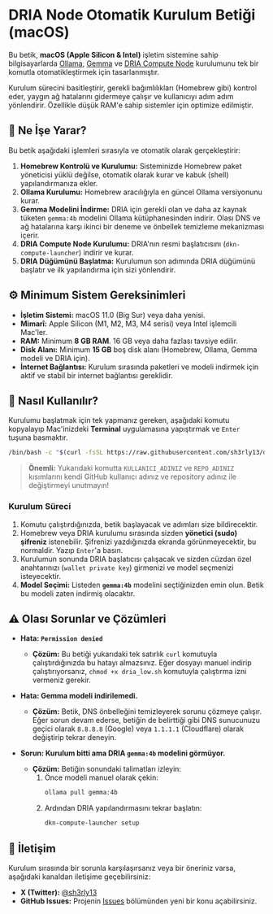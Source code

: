 # DRIA Node Otomatik Kurulum Betiği (macOS)

Bu betik, **macOS (Apple Silicon & Intel)** işletim sistemine sahip bilgisayarlarda [Ollama](https://ollama.com/), [Gemma](https://ollama.com/library/gemma) ve [DRIA Compute Node](https://dria.co/) kurulumunu tek bir komutla otomatikleştirmek için tasarlanmıştır.

Kurulum sürecini basitleştirir, gerekli bağımlılıkları (Homebrew gibi) kontrol eder, yaygın ağ hatalarını gidermeye çalışır ve kullanıcıyı adım adım yönlendirir. Özellikle düşük RAM'e sahip sistemler için optimize edilmiştir.

## 🎯 Ne İşe Yarar?

Bu betik aşağıdaki işlemleri sırasıyla ve otomatik olarak gerçekleştirir:

1.  **Homebrew Kontrolü ve Kurulumu:** Sisteminizde Homebrew paket yöneticisi yüklü değilse, otomatik olarak kurar ve kabuk (shell) yapılandırmanıza ekler.
2.  **Ollama Kurulumu:** Homebrew aracılığıyla en güncel Ollama versiyonunu kurar.
3.  **Gemma Modelini İndirme:** DRIA için gerekli olan ve daha az kaynak tüketen `gemma:4b` modelini Ollama kütüphanesinden indirir. Olası DNS ve ağ hatalarına karşı ikinci bir deneme ve önbellek temizleme mekanizması içerir.
4.  **DRIA Compute Node Kurulumu:** DRIA'nın resmi başlatıcısını (`dkn-compute-launcher`) indirir ve kurar.
5.  **DRIA Düğümünü Başlatma:** Kurulumun son adımında DRIA düğümünü başlatır ve ilk yapılandırma için sizi yönlendirir.

## ⚙️ Minimum Sistem Gereksinimleri

-   **İşletim Sistemi:** macOS 11.0 (Big Sur) veya daha yenisi.
-   **Mimarî:** Apple Silicon (M1, M2, M3, M4 serisi) veya Intel işlemcili Mac'ler.
-   **RAM:** Minimum **8 GB RAM**. 16 GB veya daha fazlası tavsiye edilir.
-   **Disk Alanı:** Minimum **15 GB** boş disk alanı (Homebrew, Ollama, Gemma modeli ve DRIA için).
-   **İnternet Bağlantısı:** Kurulum sırasında paketleri ve modeli indirmek için aktif ve stabil bir internet bağlantısı gereklidir.

## 🚀 Nasıl Kullanılır?

Kurulumu başlatmak için tek yapmanız gereken, aşağıdaki komutu kopyalayıp Mac'inizdeki **Terminal** uygulamasına yapıştırmak ve `Enter` tuşuna basmaktır.

```bash
/bin/bash -c "$(curl -fsSL https://raw.githubusercontent.com/sh3rly13/dria_node/main/dria_low.sh)"
```

> **Önemli:** Yukarıdaki komutta `KULLANICI_ADINIZ` ve `REPO_ADINIZ` kısımlarını kendi GitHub kullanıcı adınız ve repository adınız ile değiştirmeyi unutmayın!

### Kurulum Süreci

1.  Komutu çalıştırdığınızda, betik başlayacak ve adımları size bildirecektir.
2.  Homebrew veya DRIA kurulumu sırasında sizden **yönetici (sudo) şifreniz** istenebilir. Şifrenizi yazdığınızda ekranda görünmeyecektir, bu normaldir. Yazıp `Enter`'a basın.
3.  Kurulumun sonunda DRIA başlatıcısı çalışacak ve sizden cüzdan özel anahtarınızı (`wallet private key`) girmenizi ve model seçmenizi isteyecektir.
4.  **Model Seçimi:** Listeden **`gemma:4b`** modelini seçtiğinizden emin olun. Betik bu modeli zaten indirmiş olacaktır.

## ⚠️ Olası Sorunlar ve Çözümleri

-   **Hata: `Permission denied`**
    -   **Çözüm:** Bu betiği yukarıdaki tek satırlık `curl` komutuyla çalıştırdığınızda bu hatayı almazsınız. Eğer dosyayı manuel indirip çalıştırıyorsanız, `chmod +x dria_low.sh` komutuyla çalıştırma izni vermeniz gerekir.

-   **Hata: Gemma modeli indirilemedi.**
    -   **Çözüm:** Betik, DNS önbelleğini temizleyerek sorunu çözmeye çalışır. Eğer sorun devam ederse, betiğin de belirttiği gibi DNS sunucunuzu geçici olarak `8.8.8.8` (Google) veya `1.1.1.1` (Cloudflare) olarak değiştirip tekrar deneyin.

-   **Sorun: Kurulum bitti ama DRIA `gemma:4b` modelini görmüyor.**
    -   **Çözüm:** Betiğin sonundaki talimatları izleyin:
        1.  Önce modeli manuel olarak çekin:
            ```bash
            ollama pull gemma:4b
            ```
        2.  Ardından DRIA yapılandırmasını tekrar başlatın:
            ```bash
            dkn-compute-launcher setup
            ```

## 💬 İletişim

Kurulum sırasında bir sorunla karşılaşırsanız veya bir öneriniz varsa, aşağıdaki kanaldan iletişime geçebilirsiniz:

-   **X (Twitter):** [@sh3rly13](https://twitter.com/sh3rly13)
-   **GitHub Issues:** Projenin [Issues](https://github.com/sh3rly13/dria_node/issues) bölümünden yeni bir konu açabilirsiniz.
